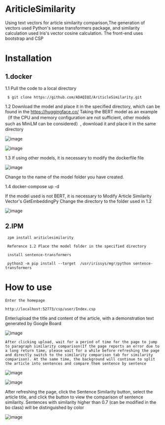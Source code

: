 
# AriticleSimilarity

  Using text vectors for article similarity comparison,The generation of vectors used Python's sense transformers package, and similarity calculation used Iris's vector cosine calculation. The front-end uses bootstrap and CSP

# Installation

  ## 1.docker
  
   1.1 Pull the code to a local directory
   
     $ git clone https://github.com/ADAQIQI/AriticleSimilarity.git
     
   1.2 Download the model and place it in the specified directory, which can be found in the https://huggingface.co/ Taking the BERT model as an example（If the CPU and memory configuration are not sufficient, other models such as MiniLM can be considered）, download it and place it in the same directory
   

   ![image](https://github.com/ADAQIQI/AriticleSimilarity/assets/168393168/e5d54c71-52d5-45eb-a416-e73b6f5d5df8)

   ![image](https://github.com/ADAQIQI/AriticleSimilarity/assets/168393168/e8e4cf34-99ec-44cf-b7cf-873df537f234)

   1.3 If using other models, it is necessary to modify the dockerfile file

   
   ![image](https://github.com/ADAQIQI/AriticleSimilarity/assets/168393168/dc7fe43b-3f9a-4c14-afb8-716f752be7e1)

   Change to the name of the model folder you have created.
    
   1.4 docker-compose up -d

     


  If the model used is not BERT, it is necessary to Modify Article Similarity Vector's GetEmbeddingPy Change the directory to the folder used in 1.2
       
 ![image](https://github.com/ADAQIQI/AriticleSimilarity/assets/168393168/b3e84558-6e9e-48ea-aab0-9e5c30ecbabd)



   ## 2.IPM

     zpm install ariticlesimilarity

     Reference 1.2 Place the model folder in the specified directory

     install sentence-transformers
     
     python3 -m pip install --target  /usr/irissys/mgr/python sentence-transformers 
   

# How to use

    Enter the homepage

    http://localhost:52773/csp/user/Index.csp
    
   Enter/upload the title and content of the article, with a demonstration text generated by Google Board

 ![image](https://github.com/ADAQIQI/AriticleSimilarity/assets/168393168/6f33434e-583f-443f-a022-668b3732e48a)

    
    After clicking upload, wait for a period of time for the page to jump to paragraph similarity comparison(If the page reports an error due to a long return time, please wait for a while before refreshing the page and directly switch to the similarity comparison tab for similarity comparison). At the same time, the background will continue to split the article into sentences and compare them sentence by sentence
    

 ![image](https://github.com/ADAQIQI/AriticleSimilarity/assets/168393168/e9dfcddf-e4fd-4df0-b663-0ede4e6a493c)

     

  ![image](https://github.com/ADAQIQI/AriticleSimilarity/assets/168393168/3f2ebe3f-c142-46b1-b380-40ddc21afdea)

     

   After refreshing the page, click the Sentence Similarity button, select the article title, and click the button to view the comparison of sentence similarity. Sentences with similarity higher than 0.7 (can be modified in the bo class) will be distinguished by color

  ![image](https://github.com/ADAQIQI/AriticleSimilarity/assets/168393168/4710c0de-045c-48f0-bced-347febd4ee8b)





    
